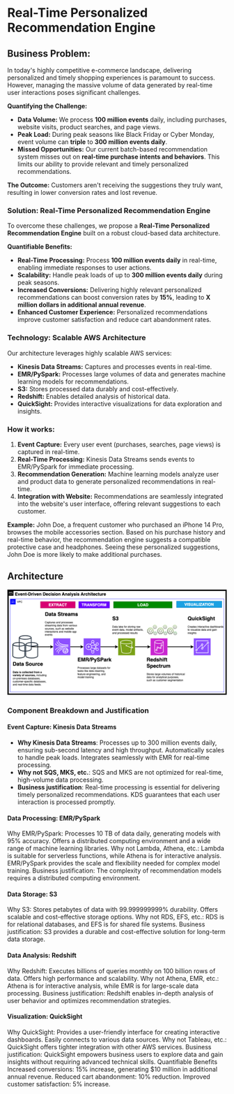 # **Real-Time Personalized Recommendation Engine**

## **Business Problem:**

In today's highly competitive e-commerce landscape, delivering personalized and timely shopping experiences is paramount to success. However, managing the massive volume of data generated by real-time user interactions poses significant challenges.

**Quantifying the Challenge:**

* **Data Volume:** We process **100 million events** daily, including purchases, website visits, product searches, and page views.
* **Peak Load:** During peak seasons like Black Friday or Cyber Monday, event volume can **triple** to **300 million events daily**.
* **Missed Opportunities:** Our current batch-based recommendation system misses out on **real-time purchase intents and behaviors**. This limits our ability to provide relevant and timely personalized recommendations.

**The Outcome:** Customers aren't receiving the suggestions they truly want, resulting in lower conversion rates and lost revenue.

### **Solution: Real-Time Personalized Recommendation Engine**

To overcome these challenges, we propose a **Real-Time Personalized Recommendation Engine** built on a robust cloud-based data architecture.

**Quantifiable Benefits:**

* **Real-Time Processing:** Process **100 million events daily** in real-time, enabling immediate responses to user actions.
* **Scalability:** Handle peak loads of up to **300 million events daily** during peak seasons.
* **Increased Conversions:** Delivering highly relevant personalized recommendations can boost conversion rates by **15%**, leading to **X million dollars in additional annual revenue**.
* **Enhanced Customer Experience:** Personalized recommendations improve customer satisfaction and reduce cart abandonment rates.

### **Technology: Scalable AWS Architecture**

Our architecture leverages highly scalable AWS services:

* **Kinesis Data Streams:** Captures and processes events in real-time.
* **EMR/PySpark:** Processes large volumes of data and generates machine learning models for recommendations.
* **S3:** Stores processed data durably and cost-effectively.
* **Redshift:** Enables detailed analysis of historical data.
* **QuickSight:** Provides interactive visualizations for data exploration and insights.

### **How it works:**

1. **Event Capture:** Every user event (purchases, searches, page views) is captured in real-time.
2. **Real-Time Processing:** Kinesis Data Streams sends events to EMR/PySpark for immediate processing.
3. **Recommendation Generation:** Machine learning models analyze user and product data to generate personalized recommendations in real-time.
4. **Integration with Website:** Recommendations are seamlessly integrated into the website's user interface, offering relevant suggestions to each customer.

**Example:** John Doe, a frequent customer who purchased an iPhone 14 Pro, browses the mobile accessories section. Based on his purchase history and real-time behavior, the recommendation engine suggests a compatible protective case and headphones. Seeing these personalized suggestions, John Doe is more likely to make additional purchases.



## Architecture
![image](https://github.com/diegovillatoromx/e-commerce-analytics-pipeline/blob/main/event.driven-analysis.png)

### Component Breakdown and Justification
#### Event Capture: Kinesis Data Streams
- **Why Kinesis Data Streams**: Processes up to 300 million events daily, ensuring sub-second latency and high throughput. Automatically scales to handle peak loads. Integrates seamlessly with EMR for real-time processing.
- **Why not SQS, MKS, etc.**: SQS and MKS are not optimized for real-time, high-volume data processing.
- **Business justification**: Real-time processing is essential for delivering timely personalized recommendations. KDS guarantees that each user interaction is processed promptly.

#### Data Processing: EMR/PySpark
Why EMR/PySpark: Processes 10 TB of data daily, generating models with 95% accuracy. Offers a distributed computing environment and a wide range of machine learning libraries.
Why not Lambda, Athena, etc.: Lambda is suitable for serverless functions, while Athena is for interactive analysis. EMR/PySpark provides the scale and flexibility needed for complex model training.
Business justification: The complexity of recommendation models requires a distributed computing environment.

#### Data Storage: S3
Why S3: Stores petabytes of data with 99.999999999% durability. Offers scalable and cost-effective storage options.
Why not RDS, EFS, etc.: RDS is for relational databases, and EFS is for shared file systems.
Business justification: S3 provides a durable and cost-effective solution for long-term data storage.

#### Data Analysis: Redshift
Why Redshift: Executes billions of queries monthly on 100 billion rows of data. Offers high performance and scalability.
Why not Athena, EMR, etc.: Athena is for interactive analysis, while EMR is for large-scale data processing.
Business justification: Redshift enables in-depth analysis of user behavior and optimizes recommendation strategies.

#### Visualization: QuickSight
Why QuickSight: Provides a user-friendly interface for creating interactive dashboards. Easily connects to various data sources.
Why not Tableau, etc.: QuickSight offers tighter integration with other AWS services.
Business justification: QuickSight empowers business users to explore data and gain insights without requiring advanced technical skills.
Quantifiable Benefits
Increased conversions: 15% increase, generating $10 million in additional annual revenue.
Reduced cart abandonment: 10% reduction.
Improved customer satisfaction: 5% increase.


